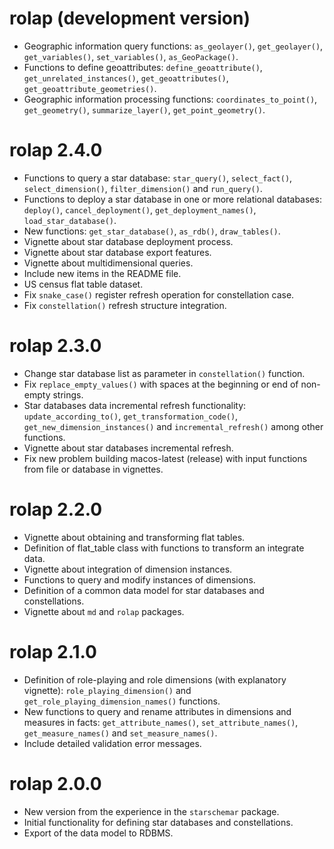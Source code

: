 # rolap (development version)
* Geographic information query functions: `as_geolayer()`, `get_geolayer()`, `get_variables()`, `set_variables()`, `as_GeoPackage()`.
* Functions to define geoattributes: `define_geoattribute()`, `get_unrelated_instances()`, `get_geoattributes()`, `get_geoattribute_geometries()`.
* Geographic information processing functions: `coordinates_to_point()`, `get_geometry()`, `summarize_layer()`, `get_point_geometry()`.

# rolap 2.4.0
* Functions to query a star database: `star_query()`, `select_fact()`, `select_dimension()`, `filter_dimension()` and `run_query()`.
* Functions to deploy a star database in one or more relational databases: `deploy()`, `cancel_deployment()`, `get_deployment_names()`, `load_star_database()`.
* New functions: `get_star_database()`, `as_rdb()`, `draw_tables()`.
* Vignette about star database deployment process.
* Vignette about star database export features.
* Vignette about multidimensional queries.
* Include new items in the README file.
* US census flat table dataset.
* Fix `snake_case()` register refresh operation for constellation case.
* Fix `constellation()` refresh structure integration.

# rolap 2.3.0
* Change star database list as parameter in `constellation()` function.
* Fix `replace_empty_values()` with spaces at the beginning or end of non-empty strings.
* Star databases data incremental refresh functionality: `update_according_to()`, `get_transformation_code()`, `get_new_dimension_instances()` and `incremental_refresh()` among other functions.
* Vignette about star databases incremental refresh.
* Fix new problem building macos-latest (release) with input functions from file or database in vignettes.

# rolap 2.2.0
* Vignette about obtaining and transforming flat tables.
* Definition of flat_table class with functions to transform an integrate data.
* Vignette about integration of dimension instances.
* Functions to query and modify instances of dimensions.
* Definition of a common data model for star databases and constellations.
* Vignette about `md` and `rolap` packages.

# rolap 2.1.0
* Definition of role-playing and role dimensions (with explanatory vignette): `role_playing_dimension()` and `get_role_playing_dimension_names()` functions.
* New functions to query and rename attributes in dimensions and measures in facts: `get_attribute_names()`, `set_attribute_names()`, `get_measure_names()` and `set_measure_names()`.
* Include detailed validation error messages.

# rolap 2.0.0
* New version from the experience in the `starschemar` package.
* Initial functionality for defining star databases and constellations.
* Export of the data model to RDBMS.
